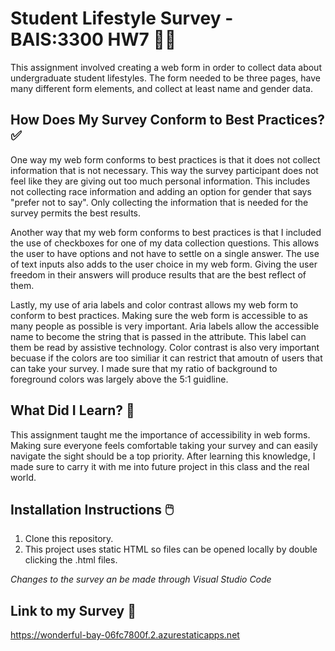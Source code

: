# Student Lifestyle Survey - BAIS:3300 HW7 🏃‍♀️

This assignment involved creating a web form in order to collect data about undergraduate student lifestyles. The form needed to be three pages, have many different form elements, and collect at least name and gender data. 

## How Does My Survey Conform to Best Practices? ✅
One way my web form conforms to best practices is that it does not collect information that is not necessary. This way the survey participant does not feel like they are giving out too much personal information. This includes not collecting race information and adding an option for gender that says "prefer not to say". Only collecting the information that is needed for the survey permits the best results. 

Another way that my web form conforms to best practices is that I included the use of checkboxes for one of my data collection questions. This allows the user to have options and not have to settle on a single answer. The use of text inputs also adds to the user choice in my web form. Giving the user freedom in their answers will produce results that are the best reflect of them. 

Lastly, my use of aria labels and color contrast allows my web form to conform to best practices. Making sure the web form is accessible to as many people as possible is very important. Aria labels allow the accessible name to become the string that is passed in the attribute. This label can them be read by assistive technology. Color contrast is also very important becuase if the colors are too similiar it can restrict that amoutn of users that can take your survey. I made sure that my ratio of background to foreground colors was largely above the 5:1 guidline. 

## What Did I Learn? 💭
This assignment taught me the importance of accessibility in web forms. Making sure everyone feels comfortable taking your survey and can easily navigate the sight should be a top priority. After learning this knowledge, I made sure to carry it with me into future project in this class and the real world. 

## Installation Instructions 🖱️
1. Clone this repository.
2. This project uses static HTML so files can be opened locally by double clicking the .html files.

*Changes to the survey an be made through Visual Studio Code*

## Link to my Survey 🔗

https://wonderful-bay-06fc7800f.2.azurestaticapps.net







